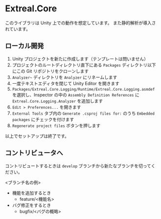 # Extreal.Core

このライブラリは Unity 上での動作を想定しています。
また静的解析が導入されています。

## ローカル開発

1. Unity プロジェクトを新たに作成します（テンプレートは問いません）
1. プロジェクトのルートディレクトリ直下にある `Packages` ディレクトリ以下にこの Git リポジトリをクローンします
1. `Analyzer~` ディレクトリを `Analyzer` にリネームします
1. 一度テキストエディタを閉じて Unity Editor を開きます
1. `Packages/Extreal.Core.Logging/Runtime/Extreal.Core.Logging.asmdef` を選択し、Inspector の中の `Assembly Definition References` に `Extreal.Core.Logging.Analyzer` を追加します
1. `Edit > Preferences...` を開きます
1. `External Tools` タブ内の `Generate .csproj files for:` のうち `Embedded packages` にチェックを付けます
1. `Regenerate project files` ボタンを押します

以上でセットアップは終了です。

## コントリビュータへ

コントリビュートするときは `develop` ブランチから新たなブランチを切ってください。

<ブランチ名の例>

- 機能を追加するとき
  - feature/<機能名>
- バグ修正をするとき
  - bugfix/<バグの概略>
